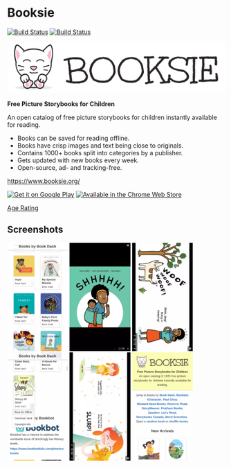 # Booksie

[![Build Status](https://travis-ci.org/sgtpep/booksie.svg?branch=master)](https://travis-ci.org/sgtpep/booksie)
[![Build Status](https://travis-ci.org/sgtpep/booksie-data.svg?branch=master)](https://travis-ci.org/sgtpep/booksie-data)

[![Booksie](https://raw.githubusercontent.com/sgtpep/booksie/master/assets/logo.svg?sanitize=true)](https://www.booksie.org/)

**Free Picture Storybooks for Children**

An open catalog of free picture storybooks for children instantly available for reading.

- Books can be saved for reading offline.
- Books have crisp images and text being close to originals.
- Contains 1000+ books split into categories by a publisher.
- Gets updated with new books every week.
- Open-source, ad- and tracking-free.

https://www.booksie.org/

[<img alt="Get it on Google Play" height="60" src="https://play.google.com/intl/en_us/badges/images/generic/en_badge_web_generic.png">](https://play.google.com/store/apps/details?id=org.booksie.www)
[![Available in the Chrome Web Store](https://developer.chrome.com/webstore/images/ChromeWebStore_Badge_v2_206x58.png)](https://chrome.google.com/webstore/detail/booksie/njfbpmjedghkdjaaaekflfefjjgijhng)

[Age Rating](https://web.iarcservices.com/Dashboard/Certificate/06c6a867-e2e5-4426-8ffa-afddc120c923)

## Screenshots

<img alt="Screenshot" src="https://raw.githubusercontent.com/sgtpep/booksie/master/assets/screenshots/1.webp" height="250"> <img alt="Screenshot" src="https://raw.githubusercontent.com/sgtpep/booksie/master/assets/screenshots/2.webp" height="250"> <img alt="Screenshot" src="https://raw.githubusercontent.com/sgtpep/booksie/master/assets/screenshots/3.webp" height="250"> <img alt="Screenshot" src="https://raw.githubusercontent.com/sgtpep/booksie/master/assets/screenshots/4.webp" height="250"> <img alt="Screenshot" src="https://raw.githubusercontent.com/sgtpep/booksie/master/assets/screenshots/5.webp" height="250"> <img alt="Screenshot" src="https://raw.githubusercontent.com/sgtpep/booksie/master/assets/screenshots/6.webp" height="250">

